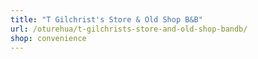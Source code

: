 ```yaml
---
title: "T Gilchrist's Store & Old Shop B&B"
url: /oturehua/t-gilchrists-store-and-old-shop-bandb/
shop: convenience
---
```

